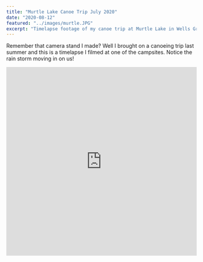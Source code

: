 ```yaml
---
title: "Murtle Lake Canoe Trip July 2020"
date: "2020-08-12"
featured: "../images/murtle.JPG"
excerpt: "Timelapse footage of my canoe trip at Murtle Lake in Wells Gray Provincial Park, BC last summer"
---
```


Remember that camera stand I made? Well I brought on a canoeing trip last summer and this is a timelapse I filmed at one of the campsites. Notice the rain storm moving in on us!

<iframe width="100%" height="500" src="https://www.youtube.com/embed/Me-k7XJiorY" frameborder="0" allow="accelerometer; autoplay; clipboard-write; encrypted-media; gyroscope; picture-in-picture" allowfullscreen></iframe>
